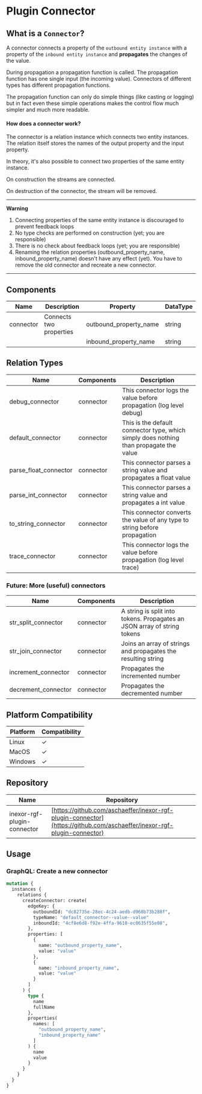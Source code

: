 # Plugin Connector

## What is a `Connector`?

A connector connects a property of the `outbound entity instance` with a property of the `inbound entity
instance` and **propagates** the changes of the value.

During propagation a propagation function is called. The propagation function has one single input (the
incoming value). Connectors of different types has different propagation functions.

The propagation function can only do simple things (like casting or logging) but in fact even these
simple operations makes the control flow much simpler and much more readable.

#### How does a connector work?

The connector is a relation instance which connects two entity instances. The relation itself stores
the names of the output property and the input property.

In theory, it's also possible to connect two properties of the same entity instance.

On construction the streams are connected.

On destruction of the connector, the stream will be removed.

---
**Warning**

1. Connecting properties of the same entity instance is discouraged to prevent feedback loops
2. No type checks are performed on construction (yet; you are responsible)
3. There is no check about feedback loops (yet; you are responsible)
4. Renaming the relation properties (outbound_property_name, inbound_property_name) doesn't have any
   effect (yet). You have to remove the old connector and recreate a new connector.

---

## Components

| Name      | Description             | Property               | DataType |
|-----------|-------------------------|------------------------|----------|
| connector | Connects two properties | outbound_property_name | string   |
|           |                         | inbound_property_name  | string   |

## Relation Types

| Name                  | Components | Description                                                                            |
|-----------------------|------------|----------------------------------------------------------------------------------------|
| debug_connector       | connector  | This connector logs the value before propagation (log level debug)                     |
| default_connector     | connector  | This is the default connector type, which simply does nothing than propagate the value |
| parse_float_connector | connector  | This connector parses a string value and propagates a float value                      |
| parse_int_connector   | connector  | This connector parses a string value and propagates a int value                        |
| to_string_connector   | connector  | This connector converts the value of any type to string before propagation             |
| trace_connector       | connector  | This connector logs the value before propagation (log level trace)                     |

### Future: More (useful) connectors

| Name                | Components | Description                                                              |
|---------------------|------------|--------------------------------------------------------------------------|
| str_split_connector | connector  | A string is split into tokens. Propagates an JSON array of string tokens |
| str_join_connector  | connector  | Joins an array of strings and propagates the resulting string            |
| increment_connector | connector  | Propagates the incremented number                                        |
| decrement_connector | connector  | Propagates the decremented number                                        |

## Platform Compatibility

| Platform | Compatibility |
|----------|---------------|
| Linux    | ✓             |
| MacOS    | ✓             |
| Windows  | ✓             |

## Repository

| Name                        | Repository                                                                                                             |
|-----------------------------|------------------------------------------------------------------------------------------------------------------------|
| inexor-rgf-plugin-connector | [https://github.com/aschaeffer/inexor-rgf-plugin-connector](https://github.com/aschaeffer/inexor-rgf-plugin-connector) |

## Usage

### GraphQL: Create a new connector

```graphql
mutation {
  instances {
    relations {
      createConnector: create(
        edgeKey: {
          outboundId: "dc82735e-28ec-4c24-aedb-d968b73b288f",
          typeName: "default_connector--value--value"
          inboundId: "4cf8e6d8-f92e-4ffa-9610-ec0635f55e08",
        },
        properties: [
          {
            name: "outbound_property_name",
            value: "value"
          },
          {
            name: "inbound_property_name",
            value: "value"
          }
        ]
      ) {
        type {
          name
          fullName
        },
        properties(
          names: [
            "outbound_property_name",
            "inbound_property_name"
          ]
        ) {
          name
          value
        }
      }
    }
  }
}
```
